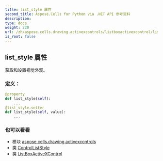 ```yaml
---
title: list_style 属性
second_title: Aspose.Cells for Python via .NET API 参考资料
description:
type: docs
weight: 220
url: /zh/aspose.cells.drawing.activexcontrols/listboxactivexcontrol/list_style/
is_root: false
---
```

## list_style 属性

获取和设置视觉外观。
### 定义：
```python
@property
def list_style(self):
    ...
@list_style.setter
def list_style(self, value):
    ...
```

### 也可以看看
* 模块 [aspose.cells.drawing.activexcontrols](../../)
* 类 [ControlListStyle](/cells/python-net/zh/aspose.cells.drawing.activexcontrols/controlliststyle)
* 类 [ListBoxActiveXControl](/cells/python-net/zh/aspose.cells.drawing.activexcontrols/listboxactivexcontrol)
